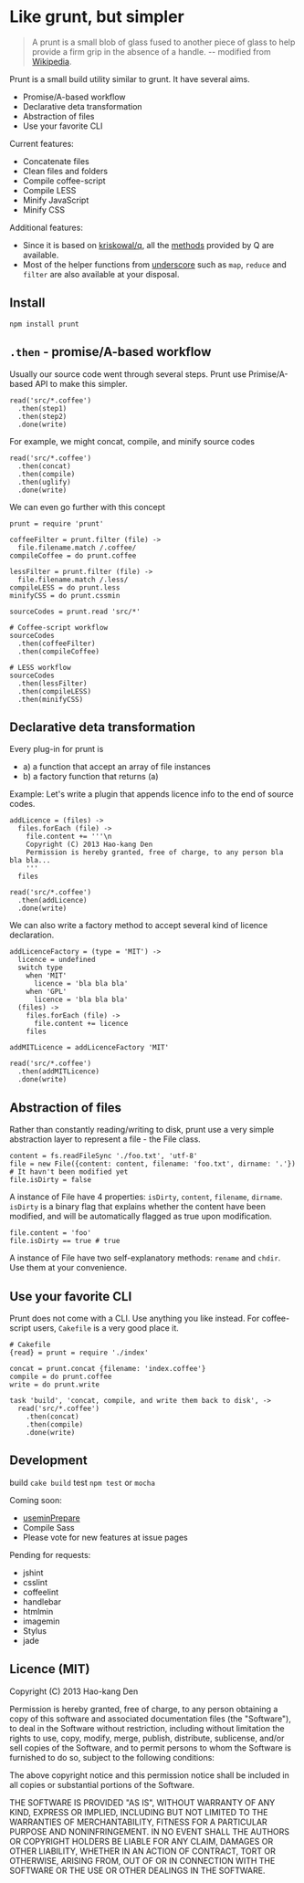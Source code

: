 Like grunt, but simpler
=====

> A prunt is a small blob of glass fused to another piece of glass to help provide a firm grip in the absence of a handle.
> -- modified from [Wikipedia](http://en.wikipedia.org/wiki/Prunt).

Prunt is a small build utility similar to grunt. It have several aims.

* Promise/A-based workflow
* Declarative deta transformation
* Abstraction of files
* Use your favorite CLI

Current features:

* Concatenate files
* Clean files and folders
* Compile coffee-script
* Compile LESS
* Minify JavaScript
* Minify CSS

Additional features:

* Since it is based on [kriskowal/q](https://github.com/kriskowal/q), all the [methods](https://github.com/kriskowal/q/wiki/API-Reference) provided by Q are available.
* Most of the helper functions from [underscore](http://underscorejs.org) such as `map`, `reduce` and `filter` are also available at your disposal.

Install
-----

`npm install prunt`

`.then` - promise/A-based workflow
-----

Usually our source code went through several steps. Prunt use Primise/A-based API to make this simpler.

    read('src/*.coffee')
      .then(step1)
      .then(step2)
      .done(write)

For example, we might concat, compile, and minify source codes

    read('src/*.coffee')
      .then(concat)
      .then(compile)
      .then(uglify)
      .done(write)

We can even go further with this concept

    prunt = require 'prunt'

    coffeeFilter = prunt.filter (file) ->
      file.filename.match /.coffee/
    compileCoffee = do prunt.coffee

    lessFilter = prunt.filter (file) ->
      file.filename.match /.less/
    compileLESS = do prunt.less
    minifyCSS = do prunt.cssmin

    sourceCodes = prunt.read 'src/*'

    # Coffee-script workflow
    sourceCodes
      .then(coffeeFilter)
      .then(compileCoffee)

    # LESS workflow
    sourceCodes
      .then(lessFilter)
      .then(compileLESS)
      .then(minifyCSS)

Declarative deta transformation
-----

Every plug-in for prunt is

* a) a function that accept an array of file instances
* b) a factory function that returns (a)

Example:
Let's write a plugin that appends licence info to the end of source codes.

    addLicence = (files) ->
      files.forEach (file) ->
        file.content += '''\n
        Copyright (C) 2013 Hao-kang Den
        Permission is hereby granted, free of charge, to any person bla bla bla...
        '''
      files

    read('src/*.coffee')
      .then(addLicence)
      .done(write)

We can also write a factory method to accept several kind of licence declaration.

    addLicenceFactory = (type = 'MIT') ->
      licence = undefined
      switch type
        when 'MIT'
          licence = 'bla bla bla'
        when 'GPL'
          licence = 'bla bla bla'
      (files) ->
        files.forEach (file) ->
          file.content += licence
        files

    addMITLicence = addLicenceFactory 'MIT'

    read('src/*.coffee')
      .then(addMITLicence)
      .done(write)

Abstraction of files
-----

Rather than constantly reading/writing to disk, prunt use a very simple abstraction layer to represent a file - the File class.

    content = fs.readFileSync './foo.txt', 'utf-8'
    file = new File({content: content, filename: 'foo.txt', dirname: '.'})
    # It havn't been modified yet
    file.isDirty = false

A instance of File have 4 properties: `isDirty`, `content`, `filename`, `dirname`. `isDirty` is a binary flag that explains whether the content have been modified, and will be automatically flagged as true upon modification.

    file.content = 'foo'
    file.isDirty == true # true

A instance of File have two self-explanatory methods: `rename` and `chdir`. Use them at your convenience.

Use your favorite CLI
-----

Prunt does not come with a CLI. Use anything you like instead.
For coffee-script users, `Cakefile` is a very good place it.

    # Cakefile
    {read} = prunt = require './index'

    concat = prunt.concat {filename: 'index.coffee'}
    compile = do prunt.coffee
    write = do prunt.write

    task 'build', 'concat, compile, and write them back to disk', ->
      read('src/*.coffee')
        .then(concat)
        .then(compile)
        .done(write)

Development
-----

build `cake build`
test `npm test` or `mocha`

Coming soon:

* [useminPrepare](https://github.com/yeoman/grunt-usemin)
* Compile Sass
* Please vote for new features at issue pages

Pending for requests:

* jshint
* csslint
* coffeelint
* handlebar
* htmlmin
* imagemin
* Stylus
* jade

Licence (MIT)
-----

Copyright (C) 2013 Hao-kang Den

Permission is hereby granted, free of charge, to any person obtaining a copy of this software and associated documentation files (the "Software"), to deal in the Software without restriction, including without limitation the rights to use, copy, modify, merge, publish, distribute, sublicense, and/or sell copies of the Software, and to permit persons to whom the Software is furnished to do so, subject to the following conditions:

The above copyright notice and this permission notice shall be included in all copies or substantial portions of the Software.

THE SOFTWARE IS PROVIDED "AS IS", WITHOUT WARRANTY OF ANY KIND, EXPRESS OR IMPLIED, INCLUDING BUT NOT LIMITED TO THE WARRANTIES OF MERCHANTABILITY, FITNESS FOR A PARTICULAR PURPOSE AND NONINFRINGEMENT. IN NO EVENT SHALL THE AUTHORS OR COPYRIGHT HOLDERS BE LIABLE FOR ANY CLAIM, DAMAGES OR OTHER LIABILITY, WHETHER IN AN ACTION OF CONTRACT, TORT OR OTHERWISE, ARISING FROM, OUT OF OR IN CONNECTION WITH THE SOFTWARE OR THE USE OR OTHER DEALINGS IN THE SOFTWARE.
